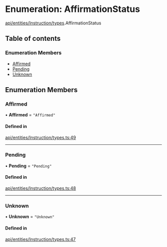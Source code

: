 # Enumeration: AffirmationStatus

[api/entities/Instruction/types](../wiki/api.entities.Instruction.types).AffirmationStatus

## Table of contents

### Enumeration Members

- [Affirmed](../wiki/api.entities.Instruction.types.AffirmationStatus#affirmed)
- [Pending](../wiki/api.entities.Instruction.types.AffirmationStatus#pending)
- [Unknown](../wiki/api.entities.Instruction.types.AffirmationStatus#unknown)

## Enumeration Members

### Affirmed

• **Affirmed** = ``"Affirmed"``

#### Defined in

[api/entities/Instruction/types.ts:49](https://github.com/PolymeshAssociation/polymesh-sdk/blob/3d14e829/src/api/entities/Instruction/types.ts#L49)

___

### Pending

• **Pending** = ``"Pending"``

#### Defined in

[api/entities/Instruction/types.ts:48](https://github.com/PolymeshAssociation/polymesh-sdk/blob/3d14e829/src/api/entities/Instruction/types.ts#L48)

___

### Unknown

• **Unknown** = ``"Unknown"``

#### Defined in

[api/entities/Instruction/types.ts:47](https://github.com/PolymeshAssociation/polymesh-sdk/blob/3d14e829/src/api/entities/Instruction/types.ts#L47)
